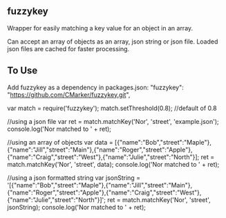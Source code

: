 
fuzzykey
-------------------

Wrapper for easily matching a key value for an object in an array.

Can accept an array of objects as an array, json string or json file. Loaded json files are cached for faster processing.


To Use
----------


Add fuzzykey as a dependency in packages.json:
"fuzzykey": "https://github.com/CMarker/fuzzykey.git",



var match = require('fuzzykey');
match.setThreshold(0.8); //default of 0.8

//using a json file
var ret = match.matchKey('Nor', 'street', 'example.json');
console.log('Nor matched to '  + ret);

//using an array of objects
var data = [{"name":"Bob","street":"Maple"},{"name":"Jill","street":"Main"},{"name":"Roger","street":"Apple"},{"name":"Craig","street":"West"},{"name":"Julie","street":"North"}];
ret = match.matchKey('Nor', 'street', data);
console.log('Nor matched to '  + ret);

//using a json formatted string
var jsonString = '[{"name":"Bob","street":"Maple"},{"name":"Jill","street":"Main"},{"name":"Roger","street":"Apple"},{"name":"Craig","street":"West"},{"name":"Julie","street":"North"}]';
ret = match.matchKey('Nor', 'street', jsonString);
console.log('Nor matched to '  + ret);